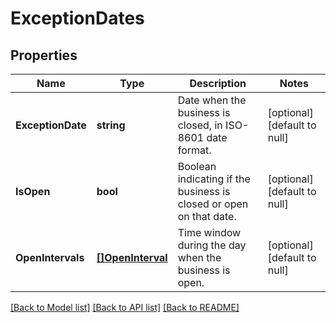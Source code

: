 # ExceptionDates

## Properties
Name | Type | Description | Notes
------------ | ------------- | ------------- | -------------
**ExceptionDate** | **string** | Date when the business is closed, in ISO-8601 date format. | [optional] [default to null]
**IsOpen** | **bool** | Boolean indicating if the business is closed or open on that date. | [optional] [default to null]
**OpenIntervals** | [**[]OpenInterval**](OpenInterval.md) | Time window during the day when the business is open. | [optional] [default to null]

[[Back to Model list]](../README.md#documentation-for-models) [[Back to API list]](../README.md#documentation-for-api-endpoints) [[Back to README]](../README.md)

